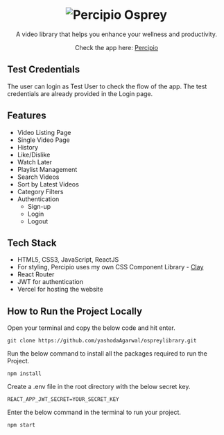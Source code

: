 <h1 align="center">
  <img  src="https://i.ibb.co/VjfYvFn/Percipio.png" alt="Percipio" border="0"/>  Osprey
</h1>
<div align="center">
  <p>A video library that helps you enhance your wellness and productivity.</p>
  <p>Check the app here: <a href="https://percipio.vercel.app/" target="_blank"> Percipio </a></p>
 </div>

<h2>Test Credentials</h2>

The user can login as Test User to check the flow of the app. The test credentials are already provided in the Login page.


<h2>Features</h2>
<ul>
  <li>Video Listing Page</li>
  <li>Single Video Page</li>
  <li>History</li>
  <li>Like/Dislike</li>
  <li>Watch Later</li>
  <li>Playlist Management</li>
  <li>Search Videos</li>
  <li>Sort by Latest Videos</li>
  <li>Category Filters</li>
  <li> Authentication
    <ul>
      <li>Sign-up</li>
      <li>Login</li>
      <li>Logout</li>
    </ul>
  </li>
</ul>

<h2>Tech Stack</h2>
<ul>
  <li>HTML5, CSS3, JavaScript, ReactJS</li>
  <li>For styling, Percipio uses my own CSS Component Library - <a href="https://github.com/SinchanaMS/Clay" target="_blank">Clay</a></li>
  <li>React Router</li>
  <li>JWT for authentication</li>
  <li>Vercel for hosting the website</li>
</ul>

## How to Run the Project Locally

Open your terminal and copy the below code and hit enter.

```
git clone https://github.com/yashodaAgarwal/ospreylibrary.git
```


Run the below command to install all the packages required to run the Project.

```
npm install
```


Create a .env file in the root directory with the below secret key.

```
REACT_APP_JWT_SECRET=YOUR_SECRET_KEY
```


Enter the below command in the terminal to run your project.

```
npm start
```
